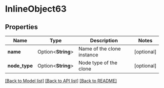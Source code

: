 # InlineObject63

## Properties

Name | Type | Description | Notes
------------ | ------------- | ------------- | -------------
**name** | Option<**String**> | Name of the clone instance | [optional]
**node_type** | Option<**String**> | Node type of the clone | [optional]

[[Back to Model list]](../README.md#documentation-for-models) [[Back to API list]](../README.md#documentation-for-api-endpoints) [[Back to README]](../README.md)


